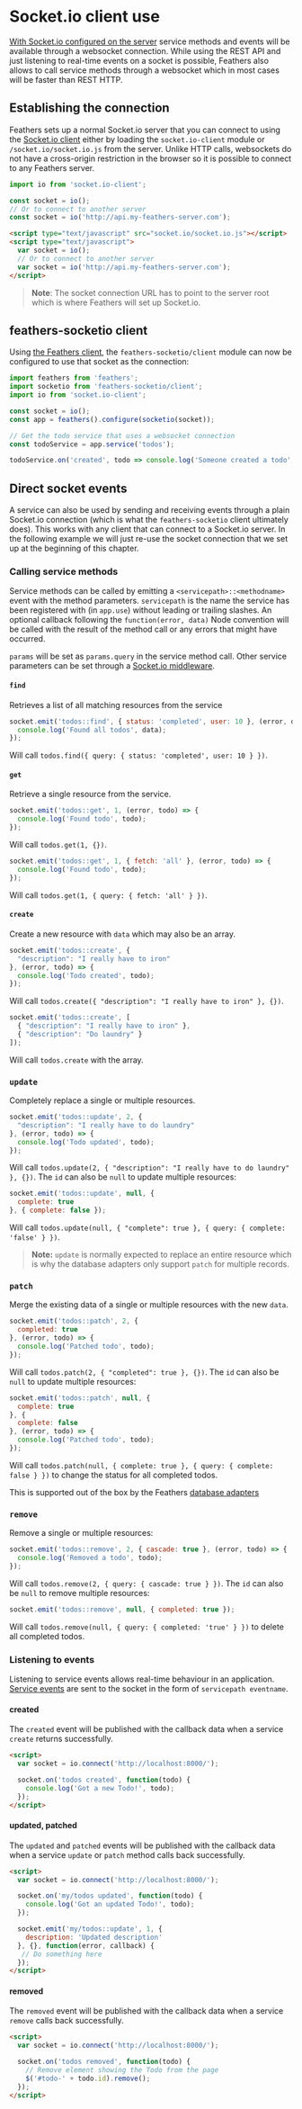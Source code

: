 # Socket.io client use

[With Socket.io configured on the server](../real-time/socket-io.md) service methods and events will be available through a websocket connection. While using the REST API and just listening to real-time events on a socket is possible, Feathers also allows to call service methods through a  websocket which in most cases will be faster than REST HTTP.

## Establishing the connection

Feathers sets up a normal Socket.io server that you can connect to using the [Socket.io client](http://socket.io/docs/client-api/) either by loading the `socket.io-client` module or `/socket.io/socket.io.js` from the server. Unlike HTTP calls, websockets do not have a cross-origin restriction in the browser so it is possible to connect to any Feathers server.

```js
import io from 'socket.io-client';

const socket = io();
// Or to connect to another server
const socket = io('http://api.my-feathers-server.com');
```

```html
<script type="text/javascript" src="socket.io/socket.io.js"></script>
<script type="text/javascript">
  var socket = io();
  // Or to connect to another server
  var socket = io('http://api.my-feathers-server.com');
</script>
```

> __Note__: The socket connection URL has to point to the server root which is where Feathers will set up Socket.io.

## feathers-socketio client

Using [the Feathers client](feathers.md), the `feathers-socketio/client` module can now be configured to use that socket as the connection:

```js
import feathers from 'feathers';
import socketio from 'feathers-socketio/client';
import io from 'socket.io-client';

const socket = io();
const app = feathers().configure(socketio(socket));

// Get the todo service that uses a websocket connection
const todoService = app.service('todos');

todoService.on('created', todo => console.log('Someone created a todo', todo));
```

## Direct socket events

A service can also be used by sending and receiving events through a plain Socket.io connection (which is what the `feathers-socketio` client ultimately does). This works with any client that can connect to a Socket.io server. In the following example we will just re-use the socket connection that we set up at the beginning of this chapter.

### Calling service methods

Service methods can be called by emitting a `<servicepath>::<methodname>` event with the method parameters. `servicepath` is the name the service has been registered with (in `app.use`) without leading or trailing slashes. An optional callback following the `function(error, data)` Node convention will be called with the result of the method call or any errors that might have occurred.

`params` will be set as `params.query` in the service method call. Other service parameters can be set through a [Socket.io middleware](../real-time/socket-io.md).

#### `find`

Retrieves a list of all matching resources from the service

```js
socket.emit('todos::find', { status: 'completed', user: 10 }, (error, data) => {
  console.log('Found all todos', data);
});
```

Will call `todos.find({ query: { status: 'completed', user: 10 } })`.

#### `get`

Retrieve a single resource from the service.

```js
socket.emit('todos::get', 1, (error, todo) => {
  console.log('Found todo', todo);
});
```

Will call `todos.get(1, {})`.

```js
socket.emit('todos::get', 1, { fetch: 'all' }, (error, todo) => {
  console.log('Found todo', todo);
});
```

Will call `todos.get(1, { query: { fetch: 'all' } })`.

#### `create`

Create a new resource with `data` which may also be an array.

```js
socket.emit('todos::create', {
  "description": "I really have to iron"
}, (error, todo) => {
  console.log('Todo created', todo);
});
```

Will call `todos.create({ "description": "I really have to iron" }, {})`.

```js
socket.emit('todos::create', [
  { "description": "I really have to iron" },
  { "description": "Do laundry" }
]);
```

Will call `todos.create` with the array.

### `update`

Completely replace a single or multiple resources.

```js
socket.emit('todos::update', 2, {
  "description": "I really have to do laundry"
}, (error, todo) => {
  console.log('Todo updated', todo);
});
```

Will call `todos.update(2, { "description": "I really have to do laundry" }, {})`. The `id` can also be `null` to update multiple resources:

```js
socket.emit('todos::update', null, {
  complete: true
}, { complete: false });
```

Will call `todos.update(null, { "complete": true }, { query: { complete: 'false' } })`.

> __Note:__ `update` is normally expected to replace an entire resource which is why the database adapters only support `patch` for multiple records.

### `patch`

Merge the existing data of a single or multiple resources with the new `data`.

```js
socket.emit('todos::patch', 2, {
  completed: true
}, (error, todo) => {
  console.log('Patched todo', todo);
});
```

Will call `todos.patch(2, { "completed": true }, {})`. The `id` can also be `null` to update multiple resources:

```js
socket.emit('todos::patch', null, {
  complete: true
}, {
  complete: false
}, (error, todo) => {
  console.log('Patched todo', todo);
});
```

Will call `todos.patch(null, { complete: true }, { query: { complete: false } })` to change the status for all completed todos.

This is supported out of the box by the Feathers [database adapters](../databases/readme.md) 

### `remove`

Remove a single or multiple resources:

```js
socket.emit('todos::remove', 2, { cascade: true }, (error, todo) => {
  console.log('Removed a todo', todo);
});
```

Will call `todos.remove(2, { query: { cascade: true } })`. The `id` can also be `null` to remove multiple resources:

```js
socket.emit('todos::remove', null, { completed: true });
```

Will call `todos.remove(null, { query: { completed: 'true' } })` to delete all completed todos.


### Listening to events

Listening to service events allows real-time behaviour in an application. [Service events](..//real-time/readme.md) are sent to the socket in the form of `servicepath eventname`.

#### created

The `created` event will be published with the callback data when a service `create` returns successfully.

```html
<script>
  var socket = io.connect('http://localhost:8000/');

  socket.on('todos created', function(todo) {
    console.log('Got a new Todo!', todo);
  });
</script>
```

#### updated, patched

The `updated` and `patched` events will be published with the callback data when a service `update` or `patch` method calls back successfully.

```html
<script>
  var socket = io.connect('http://localhost:8000/');

  socket.on('my/todos updated', function(todo) {
    console.log('Got an updated Todo!', todo);
  });

  socket.emit('my/todos::update', 1, {
    description: 'Updated description'
  }, {}, function(error, callback) {
   // Do something here
  });
</script>
```

#### removed

The `removed` event will be published with the callback data when a service `remove` calls back successfully.

```html
<script>
  var socket = io.connect('http://localhost:8000/');

  socket.on('todos removed', function(todo) {
    // Remove element showing the Todo from the page
    $('#todo-' + todo.id).remove();
  });
</script>
```
